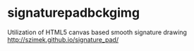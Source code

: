 # signaturepadbckgimg
Utilization of HTML5 canvas based smooth signature drawing http://szimek.github.io/signature_pad/
